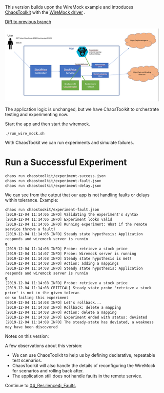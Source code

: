 This version builds upon the WireMock example and introduces [ChaosToolkit](https://chaostoolkit.org/) with the [WireMock driver](https://docs.chaostoolkit.org/drivers/wiremock/) .

[Diff to previous branch](https://github.com/ericwyles/chaos-engineering-demo/compare/02_WireMock...03_ChaosToolkit)

![branch](branch.png?raw=true)

The application logic is unchanged, but we have ChaosToolkit to orchestrate testing and experimenting now.

Start the app and then start the wiremock.

```
./run_wire_mock.sh
```

With ChaosTookit we can run experiments and simulate failures.

# Run a Successful Experiment

```
chaos run chaostoolkit/experiment-success.json
chaos run chaostoolkit/experiment-fault.json
chaos run chaostoolkit/experiment-delay.json
```


We can see from the output that our app is not handling faults or delays within tolerance. Example:

```
chaos run chaostookit/experiment-fault.json
[2019-12-04 11:14:06 INFO] Validating the experiment's syntax
[2019-12-04 11:14:06 INFO] Experiment looks valid
[2019-12-04 11:14:06 INFO] Running experiment: What if the remote service throws a fault?
[2019-12-04 11:14:06 INFO] Steady state hypothesis: Application responds and wiremock server is runnin
g
[2019-12-04 11:14:06 INFO] Probe: retrieve a stock price
[2019-12-04 11:14:07 INFO] Probe: Wiremock server is running
[2019-12-04 11:14:08 INFO] Steady state hypothesis is met!
[2019-12-04 11:14:08 INFO] Action: adding a mappings
[2019-12-04 11:14:08 INFO] Steady state hypothesis: Application responds and wiremock server is runnin
g
[2019-12-04 11:14:08 INFO] Probe: retrieve a stock price
[2019-12-04 11:14:08 CRITICAL] Steady state probe 'retrieve a stock price' is not in the given toleran
ce so failing this experiment
[2019-12-04 11:14:08 INFO] Let's rollback...
[2019-12-04 11:14:08 INFO] Rollback: delete a mapping
[2019-12-04 11:14:08 INFO] Action: delete a mapping
[2019-12-04 11:14:08 INFO] Experiment ended with status: deviated
[2019-12-04 11:14:08 INFO] The steady-state has deviated, a weakness may have been discovered
```



Notes on this version:

A few observations about this version:
* We can use ChaosToolkit to help us by defining declarative, repeatable test scenarios.
* ChaosToolkit will also handle the details of reconfiguring the WireMock for scenarios and rolling back after.
* The application still does not handle faults in the remote service.

Continue to [04_Resilience4j_Faults](../../tree/04_Resilience4j_Faults)